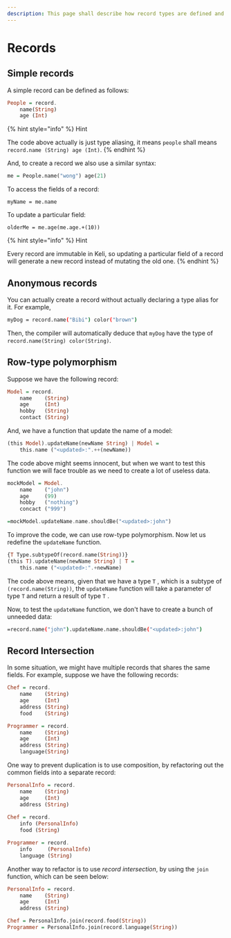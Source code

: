 ```yaml
---
description: This page shall describe how record types are defined and used in Keli.
---
```


# Records

## Simple records

A simple record can be defined as follows:

```haskell
People = record.
    name(String)
    age (Int)
```

{% hint style="info" %}
Hint

The code above actually is just type aliasing, it means `people` shall means `record.name (String) age (Int)`. 
{% endhint %}

And, to create a record we also use a similar syntax:

```haskell
me = People.name("wong") age(21)
```

To access the fields of a record:

```text
myName = me.name
```

To update a particular field:

```text
olderMe = me.age(me.age.+(10))
```

{% hint style="info" %}
Hint

Every record are immutable in Keli, so updating a particular field of a record will generate a new record instead of mutating the old one.
{% endhint %}

## Anonymous records

You can actually create a record without actually declaring a type alias for it. For example,

```bash
myDog = record.name("Bibi") color("brown")
```

Then, the compiler will automatically deduce that `myDog` have the type of `record.name(String) color(String)`.

## Row-type polymorphism

Suppose we have the following record:

```haskell
Model = record.
    name    (String)
    age     (Int)
    hobby   (String)
    contact (String)
```

And, we have a function that update the name of a model:

```haskell
(this Model).updateName(newName String) | Model =
    this.name ("<updated>:".++(newName))
```

The code above might seems innocent, but when we want to test this function we will face trouble as we need to create a lot of useless data.

```haskell
mockModel = Model.
    name    ("john")
    age     (99)
    hobby   ("nothing")
    concact ("999")

=mockModel.updateName.name.shouldBe("<updated>:john")
```

To improve the code, we can use row-type polymorphism. Now let us redefine the `updateName` function.

```haskell
{T Type.subtypeOf(record.name(String))}
(this T).updateName(newName String) | T = 
    this.name ("<updated>:".+newName)
```

The code above means, given that we have a type `T` , which is a subtype of `(record.name(String))`, the `updateName` function will take a parameter of type `T` and return a result of type `T` .

Now, to test the `updateName` function, we don't have to create a bunch of unneeded data:

```bash
=record.name("john").updateName.name.shouldBe("<updated>:john")
```

## Record Intersection

In some situation, we might have multiple records that shares the same fields. For example, suppose we have the following records:

```haskell
Chef = record.
    name    (String)
    age     (Int)
    address (String)
    food    (String)

Programmer = record.
    name    (String)
    age     (Int)
    address (String)
    language(String)
```

One way to prevent duplication is to use composition, by refactoring out the common fields into a separate record:

```haskell
PersonalInfo = record.
    name    (String)
    age     (Int)
    address (String)
    
Chef = record.
    info (PersonalInfo)
    food (String)

Programmer = record.
    info     (PersonalInfo)
    language (String)
```



Another way to refactor is to use _record intersection_,  by using the `join` function, which can be seen below:

```haskell
PersonalInfo = record.
    name    (String)
    age     (Int)
    address (String)

Chef = PersonalInfo.join(record.food(String))
Programmer = PersonalInfo.join(record.language(String))
```

